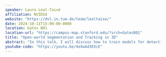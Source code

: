 ```yaml
---
speaker: Laura Leal-Taixé 
affiliation: NVIDIA
website: "https://dvl.in.tum.de/team/lealtaixe/"
date: 2024-10-11T15:00:00-0000
location: Gates B01
location-url: "https://campus-map.stanford.edu/?srch=GatesB01"
title: "Open-world Segmentation and Tracking in 3D"
abstract: "In this talk, I will discuss how to train models for detection and segmentation of 3D data, e.g., Lidar,  without having to actually annotate data in the 3D domain. I will discuss different uses of pseudo-labels and present a demo for our Segment Anything in Lidar."
youtube-code: "https://youtu.be/4eXwAd3EXcE"
---
```

